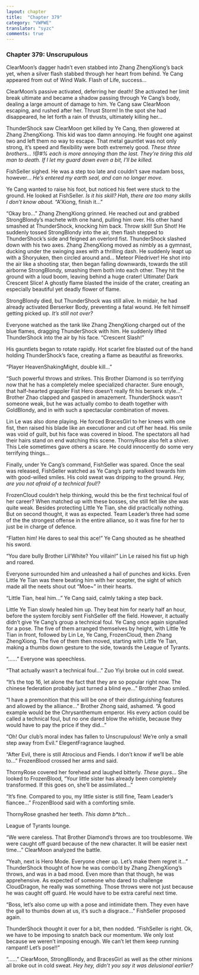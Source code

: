 ```yaml
---
layout: chapter
title:  "Chapter 379"
category: "VWPWE"
translator: "syzc"
comments: true
---
```


### Chapter 379: Unscrupulous

ClearMoon’s dagger hadn’t even stabbed into Zhang ZhengXiong’s back yet, when a silver flash stabbed through her heart from behind. Ye Cang appeared from out of Wind Walk. Flash of Life, success...

ClearMoon’s passive activated, deferring her death! She activated her limit break ultimate and became a shadow passing through Ye Cang’s body, dealing a large amount of damage to him. Ye Cang saw ClearMoon escaping, and rushed after her. Thrust Storm! In the spot she had disappeared, he let forth a rain of thrusts, ultimately killing her...

ThunderShock saw ClearMoon get killed by Ye Cang, then glowered at Zhang ZhengXiong. This kid was too damn annoying. He fought one against two and left them no way to escape. That metal gauntlet was not only strong, it’s speed and flexibility were both extremely good. *These three brothers… !@#% each is more annoying than the last. They’re tiring this old man to death. If I let my guard down even a bit, I’ll be killed.*

FishSeller sighed. He was a step too late and couldn’t save madam boss, however… *He’s entered my earth seal, and can no longer move.*

Ye Cang wanted to raise his foot, but noticed his feet were stuck to the ground. He looked at FishSeller. *Is it his skill? Hah, there are too many skills I don’t know about.* “A’Xiong, finish it...”

“Okay bro…” Zhang ZhengXiong grinned. He reached out and grabbed StrongBlondy’s machete with one hand, pulling him over. His other hand smashed at ThunderShock, knocking him back. Throw skill! Sun Shot! He suddenly tossed StrongBlondy into the air, then flash stepped to ThunderShock’s side and feigned an overlord fist. ThunderShock slashed down with his two axes. Zhang ZhengXiong moved as nimbly as a gymnast, ducking under the swinging axes with a thrilling dash. He suddenly leapt up with a Shoryuken, then circled around and... Meteor Piledriver! He shot into the air like a shooting star, then began falling downwards, towards the still airborne StrongBlondy, smashing them both into each other. They hit the ground with a loud boom, leaving behind a huge crater! Ultimate! Dark Crescent Slice! A ghostly flame blasted the inside of the crater, creating an especially beautiful yet deadly flower of flame.

StrongBlondy died, but ThunderShock was still alive. In midair, he had already activated Berserker Body, preventing a fatal wound. He felt himself getting picked up. *It’s still not over?*

Everyone watched as the tank like Zhang ZhengXiong charged out of the blue flames, dragging ThunderShock with him. He suddenly lifted ThunderShock into the air by his face. “Crescent Slash!”

His gauntlets began to rotate rapidly. Hot scarlet fire blasted out of the hand holding ThunderShock’s face, creating a flame as beautiful as fireworks.

“Player HeavenShakingMight, double kill...”

“Such powerful throws and strikes. This Brother Diamond is so terrifying now that he has a completely melee specialized character. Sure enough, that half-hearted grappler Fist Hero doesn’t really fit his berserk style...” Brother Zhao clapped and gasped in amazement. ThunderShock wasn’t someone weak, but he was actually combo to death together with GoldBlondy, and in with such a spectacular combination of moves.

Lin Le was also done playing. He forced BracesGirl to her knees with one fist, then raised his blade like an executioner and cut off her head. His smile was void of guilt, but his face was covered in blood. The spectators all had their hairs stand on end watching this scene. ThornyRose also felt a shiver. This Lele sometimes gave others a scare. He could innocently do some very terrifying things...

Finally, under Ye Cang’s command, FishSeller was spared. Once the seal was released, FishSeller watched as Ye Cang’s party walked towards him with good-willed smiles. His cold sweat was dripping to the ground. *Hey, are you not afraid of a technical foul!?*

FrozenCloud couldn’t help thinking, would this be the first technical foul of her career? When matched up with these bosses, she still felt like she was quite weak. Besides protecting Little Ye Tian, she did practically nothing. But on second thought, it was as expected. Team Leader’s three had some of the the strongest offense in the entire alliance, so it was fine for her to just be in charge of defence.

“Flatten him! He dares to seal this ace!” Ye Cang shouted as he sheathed his sword.

“You dare bully Brother Lil’White? You villain!” Lin Le raised his fist up high and roared.

Everyone surrounded him and unleashed a hail of punches and kicks. Even Little Ye Tian was there beating him with her scepter, the sight of which made all the neets shout out “Moe~” in their hearts.

“Little Tian, heal him...” Ye Cang said, calmly taking a step back.

Little Ye Tian slowly healed him up. They beat him for nearly half an hour, before the system forcibly sent FishSeller off the field. However, it actually didn’t give Ye Cang’s group a technical foul. Ye Cang once again signalled for a pose. The five of them arranged themselves by height, with Little Ye Tian in front, followed by Lin Le, Ye Cang, FrozenCloud, then Zhang ZhengXiong. The five of them then moved, starting with Little Ye Tian, making a thumbs down gesture to the side, towards the League of Tyrants.

“......” Everyone was speechless.

“That actually wasn’t a technical foul...” Zuo Yiyi broke out in cold sweat.

“It’s the top 16, let alone the fact that they are so popular right now. The chinese federation probably just turned a blind eye...” Brother Zhao smiled.

“I have a premonition that this will be one of their distinguishing features and allowed by the alliance...” Brother Zhong said, ashamed. “A good example would be the Chrysanthemum emperor. His every action could be called a technical foul, but no one dared blow the whistle, because they would have to pay the price if they did...”

“Oh! Our club’s moral index has fallen to Unscrupulous! We’re only a small step away from Evil.” ElegentFragrance laughed.

“After Evil, there is still Atrocious and Fiends. I don’t know if we’ll be able to...” FrozenBlood crossed her arms and said.

ThornyRose covered her forehead and laughed bitterly. *These guys...* She looked to FrozenBlood, “Your little sister has already been completely transformed. If this goes on, she’ll be assimilated...”

“It’s fine. Compared to you, my little sister is still fine, Team Leader’s fiancee...” FrozenBlood said with a comforting smile.

ThornyRose gnashed her teeth. *This damn b\*tch...*

League of Tyrants lounge.

“We were careless. That Brother Diamond’s throws are too troublesome. We were caught off guard because of the new character. It will be easier next time...” ClearMoon analyzed the battle.

“Yeah, next is Hero Mode. Everyone cheer up. Let’s make them regret it...” ThunderShock thought of how he was combo’d by Zhang ZhengXiong’s throws, and was in a bad mood. Even more than that though, he was apprehensive. As expected of someone who dared to challenge CloudDragon, he really was something. Those throws were not just because he was caught off guard. He would have to be extra careful next time.

“Boss, let’s also come up with a pose and intimidate them. They even have the gall to thumbs down at us, it’s such a disgrace...” FishSeller proposed again.

ThunderShock thought it over for a bit, then nodded. “FishSeller is right. Ok, we have to be imposing to snatch back our momentum. We only lost because we weren’t imposing enough. We can’t let them keep running rampant! Let’s pose!!”

“......” ClearMoon, StrongBlondy, and BracesGirl as well as the other minions all broke out in cold sweat. *Hey hey, didn’t you say it was delusional earlier?*
